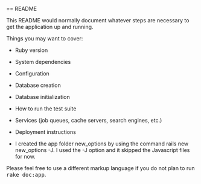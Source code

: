 == README

This README would normally document whatever steps are necessary to get the
application up and running.

Things you may want to cover:

* Ruby version

* System dependencies

* Configuration

* Database creation

* Database initialization

* How to run the test suite

* Services (job queues, cache servers, search engines, etc.)

* Deployment instructions

* I created the app folder new_options by using the command rails new new_options -J. I used the -J option and it skipped the Javascript files for now.


Please feel free to use a different markup language if you do not plan to run
<tt>rake doc:app</tt>.
